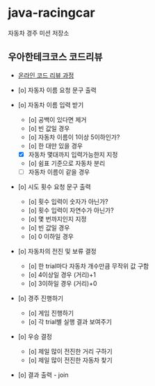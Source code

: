 # java-racingcar

자동차 경주 미션 저장소

## 우아한테크코스 코드리뷰

- [온라인 코드 리뷰 과정](https://github.com/woowacourse/woowacourse-docs/blob/master/maincourse/README.md)

- [o]  자동자 이름 요청 문구 출력
- [o]  자동차 이름 입력 받기
    - [o]  공백이 있다면 제거
    - [o]  빈 값일 경우
    - [o]  자동차 이름이 1이상 5이하인가?
    - [o]  한 대만 있을 경우
    - [x]  자동차 몇대까지 입력가능한지 지정
    - [o]  쉼표 기준으로 자동차 분리
    - [ ]  자동차 이름이 같을 경우
- [o]  시도 횟수 요청 문구 출력
    - [o] 횟수 입력이 숫자가 아닌가?
    - [o] 횟수 입력이 자연수가 아닌가?
    - [o] 몇 번까지인지 지정
    - [o] 빈 값일 경우
    - [o] 0 이하일 경우
- [o]  자동차의 전진 및 보류 결정
    - [o]  한 trial마다 자동차 개수만큼 무작위 값 구함
    - [o]  4이상일 경우 (거리)+1
    - [o]  3이하일 경우 (거리)+0
- [o]  경주 진행하기
    - [o]  게임 진행하기
    - [o]  각 trial별 실행 결과 보여주기
- [o]  우승 결정
    - [o]  제일 많이 전진한 거리 구하기
    - [o]  제일 많이 전진한 자동차 찾기
- [o]  결과 출력 - join